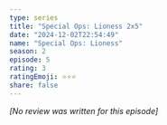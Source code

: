 ```yaml
---
type: series
title: "Special Ops: Lioness 2x5"
date: "2024-12-02T22:54:49"
name: "Special Ops: Lioness"
season: 2
episode: 5
rating: 3
ratingEmoji: ⭐️⭐️⭐️
share: false
---
```


*[No review was written for this episode]*
